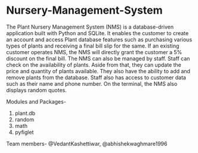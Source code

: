 # Nursery-Management-System
The Plant Nursery Management System (NMS) is a database-driven application built with Python and SQLite. It enables the customer to create an account and access Plant database features such as purchasing various types of plants and receiving a final bill slip for the same. If an existing customer operates NMS, the NMS will directly grant the customer a 5% discount on the final bill. The NMS can also be managed by staff. Staff can check on the availability of plants. Aside from that, they can update the price and quantity of plants available. They also have the ability to add and remove plants from the database. Staff also has access to customer data such as their name and phone number. On the terminal, the NMS also displays random quotes.

Modules and Packages-
1. plant.db
2. random
3. math
4. pyfiglet

Team members- @VedantKashettiwar, @abhishekwaghmare1996
